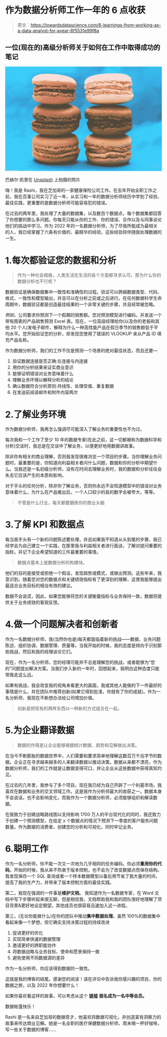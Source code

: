 # 作为数据分析师工作一年的 6 点收获

> 原文：<https://towardsdatascience.com/6-learnings-from-working-as-a-data-analyst-for-ayear-8f5531e99f8a>

## 一位(现在的)高级分析师关于如何在工作中取得成功的笔记

![](img/28b19c687627d5799d38aaa6a5dbb553.png)

巴赫尔·凯里在 [Unsplash](https://unsplash.com/s/photos/six?utm_source=unsplash&utm_medium=referral&utm_content=creditCopyText) 上拍摄的照片

嗨！我是 Rashi，我在芝加哥的一家健康保险公司工作。在去年开始全职工作之前，我在百事公司实习了近一年，从实习和一年的数据分析师经历中学到了经验、最佳实践，更重要的是数据分析师可能容易犯的错误。

在过去的两年里，我处理了大量的数据集，以及数百个数据点，每个数据集都回答了你想要的那么多问题。你每天只能从你的工作、你的错误、合作以及与同事谈论他们的挑战中学习。作为 2022 年的一名数据分析师，为了尽我所能成为最相关的人，我已经掌握了六条有价值的、最精华的经验，这些经验将伴随我处理数据的一生。

# 1.每次都验证您的数据和分析

> 作为一种社会措施，人类生活在生活的各个方面都寻求认可。那为什么你的数据分析也不行呢？

数据验证是确保数据集中一致性和准确性的过程。验证可以跨越数据类型、代码、格式、一致性和模型输出，并且可以在分析之前或之后进行。在任何数据科学生命周期中，数据验证都是创造最佳结果的一个非常关键的步骤，并且经常被忽略。

*例如*，公司要求你预测下一个假期的销售额。您对预测模型进行编码，并发送一个带有图表的产品销售预测 Excel 表。现在，一位高级经理给你(以及你的老板和其他 20 个人)发电子邮件，解释为什么一种高性能产品在假日季节的销售额低于平均水平。您开始验证您的分析，却发现您使用了错误的 VLOOKUP 来从产品 ID 填充产品名称。

作为数据分析师，我们的工作不仅是预测一个场景的绝对最佳状态，而且还要—

1.  验证数据连接是否正确:左连接与内连接
2.  用你的分析结果来证实商业意识
3.  能够证明错误对业务意味着什么
4.  理解业务环境以解释分析的结论
5.  确认数据符合分析原则:共线性、处理空值、重复数据
6.  在发送前阅读邮件和附件内容两次

# 2.了解业务环境

作为数据分析师，我再怎么强调尽可能深入了解业务的重要性也不为过。

每次我和一个工作了至少 10 年的数据专家(在此之前，这一切都被称为数据科学和分析)交谈时，我总是在交谈中了解业务，以便更好地用数据讲故事。

除非你有相关的商业理解，否则我发现很难浏览一个项目的步骤。当你理解业务问题时，最重要的是，你知道向利益相关者问什么问题，数据和你的分析中期望什么。当我还是一名初级分析师，没有花时间去理解业务时，我的数据和分析往往会失去它应该产生的本质和影响。

对于手头的任何分析，除非你了解业务，否则你永远不会知道模型中的错误对业务意味着什么，为什么在产品推出后，一个人口较少的县的数字会被夸大，等等。

> 不管是什么行业，每天都要磨练你的商业头脑

# 3.了解 KPI 和数据点

每当我手头有一个新的问题陈述要处理，并且如果我不知道从头到尾的步骤，我已经学会为自己建立一个实践，在那里我与利益相关者进行面谈，了解对提问重要的指标，并记下企业希望知道的三件最重要的事情。

> 数据点基本上是数据分析的构建块。

他们的目的是接受或拒绝一个假设，发现趋势或模式，或做出预测。这些年来，我意识到，随着您对您的数据点和关键绩效指标有了更深刻的理解，这使我能够提出最适合业务目标的相当有效的建议。

数据不会说谎，因此，如果您能够将您的关键衡量指标与业务保持一致，数据将提供关于业务绩效的客观反馈。

# 4.做一个问题解决者和创新者

作为一名数据分析师，我(当然你也是)每天都面临着新的挑战——数据、业务问题陈述、组织协调、数据管理、质量等。当我开始的时候，我的态度是倾向于识别那些挑战，然后和我的经理谈论它们。

现在，作为一名分析师，您的经理可能并不总是理解您的挑战，或者能够为“您的”问题提出解决方案。当我们步入新的一年时，回想起来，我明白这种态度只能带我走这么远。

如果有挑战，我会改变我的视角来看更大的画面，我或其他人能做的下一件最好的事情是什么，并在团队中推荐创新(如果它得到批准，你就有了你的成就)。作为一名分析师，我现在不断想办法给公司增加价值。

> 创新是把现有的两样东西以一种新的方式组合在一起。

# 5.为企业翻译数据

> 数据的作用是让企业能够根据统计数据、趋势和见解做出决策。

在当今不断膨胀的数据世界中，人们需要和要求简单地理解这数百万千兆字节的数据。企业正在寻求越来越多的人来翻译数据以推动决策。数据从来都不漂亮，作为数据分析师，我们的工作就是让数据变得可口，并让企业从这些数据中获得真知灼见。

在过去的几年里，我参与了多个项目，现在我已经为自己开辟了一个利基市场，我喜欢在数据和业务的交叉领域工作。这是我作为分析师最大的收获之一。数据本身不会说话，也不会影响变化，而我作为一个数据分析师，必须能够组织和解读数据。

在我致力于创建战略路线图以支持影响 1700 万人的平台现代化的同时，我还致力于创建一个预测模型，在给定 x 个数据点的情况下预测下一季度的客户服务问题数量。作为数据的消费者，创建您的分析和可视化，同时牢记业务。

# 6.聪明工作

作为一名分析师，你不能一次又一次地为几乎相同的任务编码。你必须**重用你的代码**。开始的时候，我从来不热衷于版本控制，也不会为了改变数据点而保存结构。我发现保存一个 SQL 查询或者一个样本数据模型以备后用节省了我大量的时间，提高了我的生产力，并带来了版本控制方面的最佳实践。

第二，我现在强调的一件事是**维护文档**。
我知道作为一名数据专家，在 Word 文档中写下步骤听起来很无聊，但是相信我，文档帮助我和我的团队很好地理解了项目背景&更好地设定期望。其他成员也很容易迅速加入这一进程。

第三，(无论你能做什么)在你的团队中推动**集中数据处理**。虽然 100%的数据集中看起来像一个梦想，但它确实支持决策过程的持续改进

1.  促进更好的优化
2.  实现简单快速的数据管理
3.  邀请更好的跨职能协作
4.  将数据战略与业务目标、使命和愿景保持一致
5.  避免使用不同数据源的差异

作为一名分析师，你应该得到数据的一致性。

这就是我的博客的结尾。感谢您的阅读！请在评论中告诉我你感兴趣的项目，你的数据之旅，以及 2022 年你想要什么！

如果你喜欢看这样的故事，可以考虑从这个 [**链接**](https://rashidesai2424.medium.com/membership) **报名成为一名中等会员。**

数据帐篷快乐！

Rashi 是一名来自芝加哥的数据奇才，他喜欢将数据可视化，并创造富有洞察力的故事来传达商业见解。她是一名全职的医疗保健数据分析师，周末喝一杯好咖啡，写一些关于数据的博客……